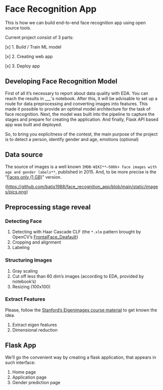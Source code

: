 # Face Recognition App

This is how we can build end-to-end face recognition app using open source tools.

Current project consist of 3 parts:

[x] 1. Build / Train ML model

[x] 2. Creating web app

[x] 3. Deploy app

## Developing Face Recognition Model

First of all it’s necessary to report about data quality with EDA. You can reach the results in ___'s notebook. After this, it will be advisable to set up a route for data preprocessing and converting images into features. This made it possible to provide an optimal model architecture for the task of face recognition. Next, the model was built into the pipeline to capture the stages and prepare for creating the application. And finally, Flask API based app was built and deployed.

So, to bring you explicitness of the contest, the main purpose of the project is to detect a person, identify gender and age, emotions (optional)

## Data source

The source of images is a well known `IMDB-WIKI**–500k+ face images with age and gender labels**`, published in 2015. And, to be more precise is the "[Faces only (1 GB)](https://data.vision.ee.ethz.ch/cvl/rrothe/imdb-wiki/static/imdb_crop.tar)" version. 

(https://github.com/batis1988/face_recognition_app/blob/main/static/images/pics.png)

## Preprocessing stage reveal

### Detecting Face

1. Detecting with Haar Cascade CLF (the `*.xlm`  pattern brought by OpenCV’s [FrontalFace_Deafault](https://raw.githubusercontent.com/opencv/opencv/master/data/haarcascades/haarcascade_frontalface_default.xml)) 
2. Cropping and alignment
3. Labeling

### Structuring Images

1. Gray scaling
2. Cut off less than 60 dim’s images (according to EDA, provided by notebook’s)
3. Resizing (100x100)

### Extract Features

Please, follow the [Stanford’s Eigenimages course material](https://web.stanford.edu/class/ee368/Handouts/Lectures/2019_Winter/10-EigenImages.pdf) to get known the idea.

1. Extract eigen features
2. Dimensional reduction

## Flask App

We’ll go the convenient way by creating a flask application, that appears in such interface:

1. Home page
2. Application page
3. Gender prediction page

